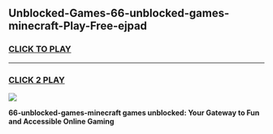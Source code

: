 
## Unblocked-Games-66-unblocked-games-minecraft-Play-Free-ejpad
<h3>
<a href="https://premium76.site?title=66-unblocked-games-minecraft&ref=22A">CLICK TO PLAY</a></h3>
<hr>

<h3>
<a href="https://premium76.site?title=66-unblocked-games-minecraft&ref=22A">CLICK 2 PLAY</a>
  
</h3>

<a href="https://premium76.site?title=66-unblocked-games-minecraft&ref=22A"><img src="https://clearcache.store/games.png"></a>


**66-unblocked-games-minecraft games unblocked: Your Gateway to Fun and Accessible Online Gaming**
